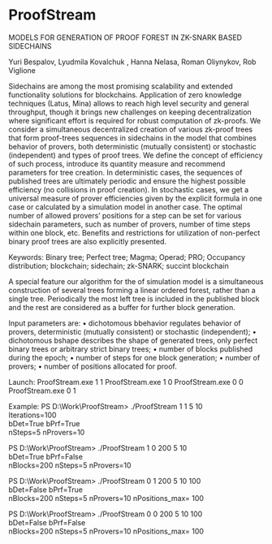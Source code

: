 # ProofStream

MODELS FOR GENERATION OF PROOF FOREST IN ZK-SNARK BASED SIDECHAINS

Yuri Bespalov, Lyudmila Kovalchuk , Hanna Nelasa, Roman Oliynykov, Rob Viglione

Sidechains are among the most promising scalability and extended functionality solutions for blockchains. Application of zero knowledge techniques (Latus, Mina) allows to reach high level security and general throughput, though it brings new challenges on keeping decentralization where significant effort is required for robust computation of zk-proofs. We consider a simultaneous decentralized creation of various zk-proof trees that form proof-trees sequences in sidechains in the model that combines behavior of provers, both deterministic (mutually consistent) or stochastic (independent) and types of proof trees. We define the concept of efficiency of such process, introduce its quantity measure and recommend parameters for tree creation. In deterministic cases, the sequences of published trees are ultimately periodic and ensure the highest possible efficiency (no collisions in proof creation). In stochastic cases, we get a universal measure of prover efficiencies given by the explicit formula in one case or calculated by a simulation model in another case. The optimal number of allowed provers’ positions for a step can be set for various sidechain parameters, such as number of provers, number of time steps within one block, etc. Benefits and restrictions for utilization of non-perfect binary proof trees are also explicitly presented. 

Keywords: Binary tree; Perfect tree; Magma; Operad; PRO; Occupancy distribution; blockchain; sidechain; zk-SNARK; succint blockchain

A special feature our algorithm for the of simulation model is a simultaneous construction of several trees forming a linear ordered forest, rather than a single tree. Periodically the most left tree is included in the published block and the rest are considered as a buffer for further block generation.

Input parameters are: 
• dichotomous bbehavior regulates behavior of provers, deterministic (mutually consistent) or stochastic (independent);
• dichotomous bshape describes the shape of generated trees, only perfect binary trees or arbitrary strict binary trees;
• number of blocks published during the epoch;
• number of steps for one block generation;
• number of provers;
• number of positions allocated for proof.


Launch:
ProofStream.exe 1 1 <number of steps in block> <number of provers>
ProofStream.exe 1 0 <number of blocks> <number of steps in block> <number of provers>
ProofStream.exe 0 0 <number of blocks> <number of steps in block> <number of proovers> <number of positions>                      
ProofStream.exe 0 1 <number of blocks> <number of steps in block> <number of proovers> <number of positions>


Example:
PS D:\Work\ProofStream> ./ProofStream 1 1 5 10                      
Iterations=100                                                      
bDet=True  bPrf=True                                                
nSteps=5 nProvers=10

PS D:\Work\ProofStream> ./ProofStream 1 0 200 5 10                                                      
bDet=True  bPrf=False                                                                                   
nBlocks=200 nSteps=5 nProvers=10

PS D:\Work\ProofStream> ./ProofStream 0 1 200 5 10 100              
bDet=False  bPrf=True                                               
nBlocks=200 nSteps=5 nProvers=10 nPositions_max= 100  

PS D:\Work\ProofStream> ./ProofStream 0 0 200 5 10 100              
bDet=False  bPrf=False                                              
nBlocks=200 nSteps=5 nProvers=10 nPositions_max= 100 
